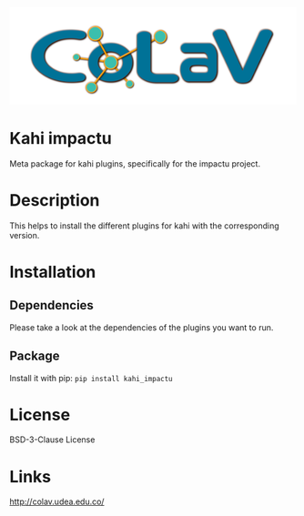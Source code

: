<center><img src="https://raw.githubusercontent.com/colav/colav.github.io/master/img/Logo.png"/></center>

# Kahi impactu
Meta package for kahi plugins, specifically for the impactu project.

# Description
This helps to install the different plugins for kahi with the corresponding version.

# Installation

## Dependencies
Please take a look at the dependencies of the plugins you want to run.

## Package
Install it with pip:
`pip install kahi_impactu`


# License
BSD-3-Clause License 

# Links
http://colav.udea.edu.co/



